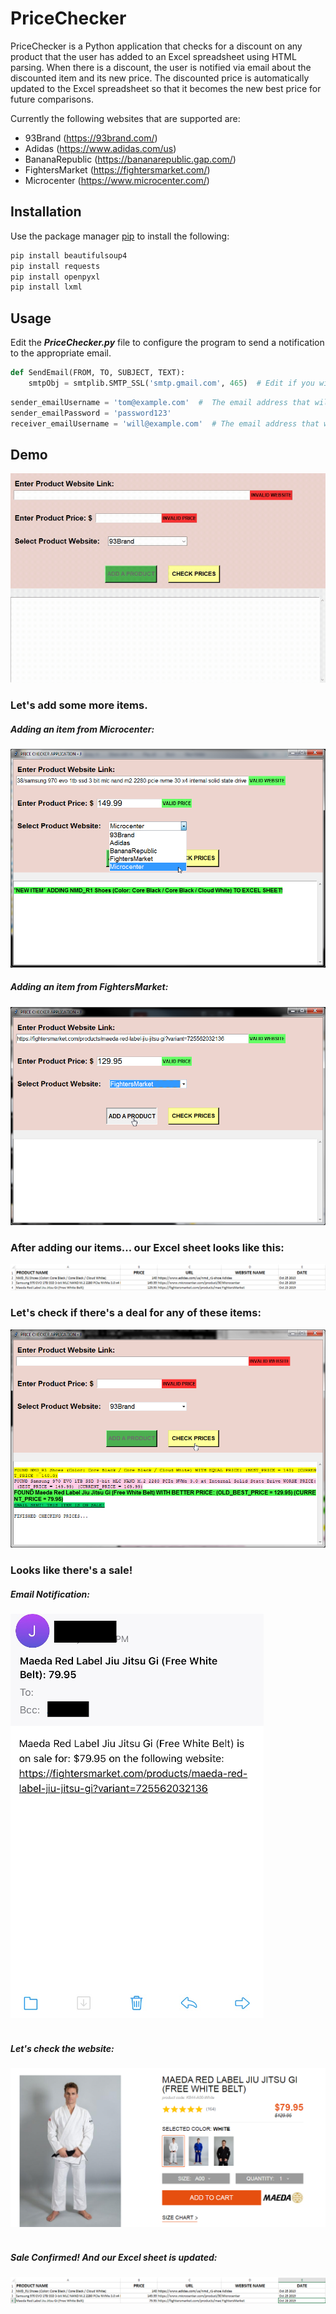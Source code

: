# PriceChecker
PriceChecker is a Python application that checks for a discount on any product that the user has added to an Excel spreadsheet using HTML parsing. When there is a discount, the user is notified via email about the discounted item and its new price. The discounted price is automatically updated to the Excel spreadsheet so that it becomes the new best price for future comparisons.

Currently the following websites that are supported are: 
* 93Brand (https://93brand.com/)
* Adidas (https://www.adidas.com/us)
* BananaRepublic (https://bananarepublic.gap.com/)
* FightersMarket (https://fightersmarket.com/)
* Microcenter (https://www.microcenter.com/)


## Installation

Use the package manager [pip](https://pip.pypa.io/en/stable/) to install the following:

```bash
pip install beautifulsoup4          
pip install requests
pip install openpyxl
pip install lxml
```


## Usage

Edit the **_PriceChecker.py_** file to configure the program to send a notification to the appropriate email.

```python
def SendEmail(FROM, TO, SUBJECT, TEXT):
    smtpObj = smtplib.SMTP_SSL('smtp.gmail.com', 465)  # Edit if you will be using a different email service
```

```python
sender_emailUsername = 'tom@example.com'  #  The email address that will send the notification email
sender_emailPassword = 'password123'
receiver_emailUsername = 'will@example.com'  # The email address that will receieve the notification email
```


## Demo

![](images/startup.gif) <br/>
### Let's add some more items.
##### Adding an item from Microcenter:
![](images/python_1y18LXYkVu.png) <br/> 

##### Adding an item from FightersMarket:
![](images/python_EZrjmabnls.png)

### After adding our items... our Excel sheet looks like this: 
![](images/I7GeK0V4Ga.png)

### Let's check if there's a deal for any of these items:
![](images/python_66evVuFwxC.png)

### Looks like there's a sale!
##### Email Notification:
![](images/IMG_E1945_crop.png) <br/> <br/>

##### Let's check the website:
![](images/chrome_r8lfrY61wq.png)
<br/><br/>

##### Sale Confirmed! And our Excel sheet is updated:
![](images/Dj4cOZyrCC.png)
